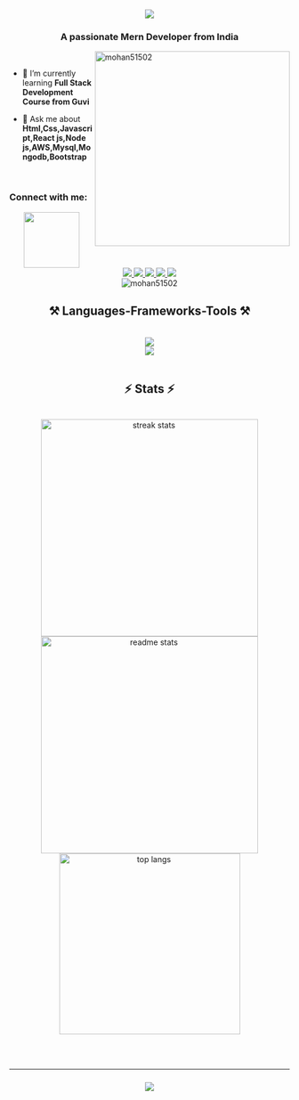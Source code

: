 
<h1 align="center">
    <img src="https://readme-typing-svg.herokuapp.com/?font=Righteous&size=35&center=true&vCenter=true&width=500&height=70&duration=4000&lines=Hi+There!+👋;+I'm+Mohanraj+Venkatachalam!;" />
</h1>
<h3 align="center">A passionate Mern Developer from India</h3>
<img align="right" alt="mohan51502" width="350" src="https://encrypted-tbn0.gstatic.com/images?q=tbn:ANd9GcT_xcEUfsnaChTZxK8iXwicv0ucQ_g8Xfew2Q&usqp=CA"/>
<br/>

- 🌱 I’m currently learning **Full Stack Development Course from Guvi**


- 💬 Ask me about **Html,Css,Javascript,React js,Node js,AWS,Mysql,Mongodb,Bootstrap**
 <br/>


<h3 align="left">Connect with me:</h3>
<div id="header" align="center">
  <img src="https://media.giphy.com/media/M9gbBd9nbDrOTu1Mqx/giphy.gif" width="100"/>
</div>
<div align="center"> 
      <a href="https://sprightly-starburst-99e983.netlify.app/" target="_blank">
     <img src="https://img.shields.io/badge/Portfolio-FF5722?style=for-the-badge&logo=todoist&logoColor=white" target="_blank" /> 
  </a>
  <a href="mailto:rajmohan51502@gmail.com">
    <img src="https://img.shields.io/badge/Gmail-333333?style=for-the-badge&logo=gmail&logoColor=red" />
  </a>
  <a href="https://linkedin.com/in/mohanraj5" target="_blank">
    <img src="https://img.shields.io/badge/LinkedIn-0077B5?style=for-the-badge&logo=linkedin&logoColor=white" target="_blank" />
  </a>
      <a href="https://www.instagram.com/t_w_i_n_s_o_u_l/" target="_blank">
    <img src="https://img.shields.io/badge/Instagram-orange?style=for-the-badge&logo=instagram&logoColor=white" target="_blank" />
  </a>
   <a href="https://www.facebook.com/profile.php?id=100025113729760" target="_blank">
    <img src="https://img.shields.io/badge/Facebook-0077B5?style=for-the-badge&logo=facebook&logoColor=white" target="_blank" />
  </a>

</div>
<div  align="center">   <img src="https://komarev.com/ghpvc/?username=mohan51502&label=Profile%20views&color=0e75b6&style=flat" alt="mohan51502" />
</div>


<h2 align="center">⚒️ Languages-Frameworks-Tools ⚒️</h2>
<br/>
<div align="center">
    <img src="https://skillicons.dev/icons?i=nodejs,github,javascript,express,mongodb,aws,netlify,redux" /><br>
    <img src="https://skillicons.dev/icons?i=react,bootstrap,mui,mysql,html,css,vscode" />
</div>

<br/>







<h2 align="center">⚡ Stats ⚡</h2>
<br>

<div align=center>
  <img width=390 src="https://streak-stats.demolab.com/?user=Mohan51502&count_private=true&theme=react&border_radius=10" alt="streak stats"/>
  <img width=390 src="https://github-readme-stats-salesp07.vercel.app/api?username=Mohan51502&count_private=true&show_icons=true&theme=react&rank_icon=github&border_radius=10" alt="readme stats" />
  <br/>
  <img width=325 align="center" src="https://github-readme-stats-salesp07.vercel.app/api/top-langs/?username=Mohan51502&hide=HTML&langs_count=8&layout=compact&theme=react&border_radius=10&size_weight=0.5&count_weight=0.5&exclude_repo=github-readme-stats" alt="top langs" />
</div>

<br/><br/>
<hr/>

<h3 align="center">
    <img src="https://readme-typing-svg.herokuapp.com/?font=Righteous&size=25&center=true&vCenter=true&width=500&height=70&duration=4000&lines=Thanks+for+visiting!+✌️;+Shoot+me+a+message+on+Linkedin!;I'm+always+down+to+collab">
</h3>

<br/>
